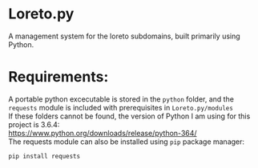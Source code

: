 # Loreto.py
A management system for the loreto subdomains, built primarily using Python.
# Requirements:
A portable python excecutable is stored in the `python` folder, and the `requests` module is included with prerequisites in `Loreto.py/modules` <br />
If these folders cannot be found, the version of Python I am using for this project is 3.6.4: <br />
https://www.python.org/downloads/release/python-364/ <br />
The requests module can also be installed using `pip` package manager: <br />
```
pip install requests
```